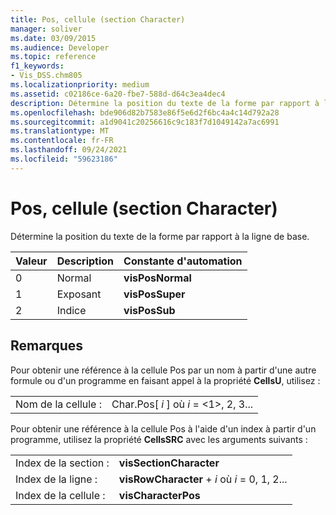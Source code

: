 ```yaml
---
title: Pos, cellule (section Character)
manager: soliver
ms.date: 03/09/2015
ms.audience: Developer
ms.topic: reference
f1_keywords:
- Vis_DSS.chm805
ms.localizationpriority: medium
ms.assetid: c02186ce-6a20-fbe7-588d-d64c3ea4dec4
description: Détermine la position du texte de la forme par rapport à la ligne de base.
ms.openlocfilehash: bde906d82b7583e86f5e6d2f6bc4a4c14d792a28
ms.sourcegitcommit: a1d9041c20256616c9c183f7d1049142a7ac6991
ms.translationtype: MT
ms.contentlocale: fr-FR
ms.lasthandoff: 09/24/2021
ms.locfileid: "59623186"
---
```

# <a name="pos-cell-character-section"></a>Pos, cellule (section Character)

Détermine la position du texte de la forme par rapport à la ligne de base.
  
|**Valeur**|**Description**|**Constante d'automation**|
|:-----|:-----|:-----|
| 0  <br/> | Normal  <br/> |**visPosNormal** <br/> |
| 1  <br/> | Exposant  <br/> |**visPosSuper** <br/> |
| 2  <br/> | Indice  <br/> |**visPosSub** <br/> |
   
## <a name="remarks"></a>Remarques

Pour obtenir une référence à la cellule Pos par un nom à partir d'une autre formule ou d'un programme en faisant appel à la propriété **CellsU**, utilisez : 
  
|||
|:-----|:-----|
| Nom de la cellule :  <br/> | Char.Pos[  *i*  ] où  *i*  = <1>, 2, 3...  <br/> |
   
Pour obtenir une référence à la cellule Pos à l'aide d'un index à partir d'un programme, utilisez la propriété **CellsSRC** avec les arguments suivants : 
  
|||
|:-----|:-----|
| Index de la section :  <br/> |**visSectionCharacter** <br/> |
| Index de la ligne :  <br/> |**visRowCharacter**  +   *i* où *i* = 0, 1, 2...  <br/> |
| Index de la cellule :  <br/> |**visCharacterPos** <br/> |
   

